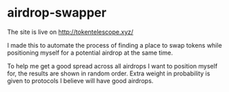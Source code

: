 # airdrop-swapper
The site is live on http://tokentelescope.xyz/

I made this to automate the process of finding a place to swap tokens while positioning myself for a potential airdrop at the same time.

To help me get a good spread across all airdrops I want to position myself for, the results are shown in random order. Extra weight in probability is given to protocols I believe will have good airdrops.
